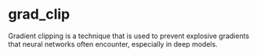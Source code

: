 # grad_clip
Gradient clipping is a technique that is used to prevent explosive gradients that neural networks often encounter, especially in deep models.

